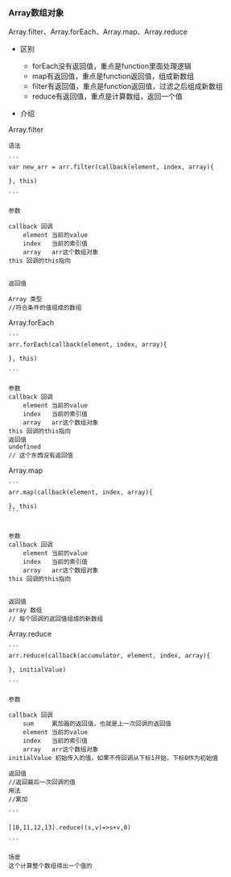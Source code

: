 ### Array数组对象


Array.filter、Array.forEach、Array.map、Array.reduce

* 区别
  * forEach没有返回值，重点是function里面处理逻辑
  *  map有返回值，重点是function返回值，组成新数组
  * filter有返回值，重点是function返回值，过滤之后组成新数组
  *  reduce有返回值，重点是计算数组，返回一个值

* 介绍

Array.filter

    语法

    ```
    var new_arr = arr.filter(callback(element, index, array){

    }, this)

    ```
    
    参数

    callback 回调
        element 当前的value
        index   当前的索引值
        array   arr这个数组对象
    this 回调的this指向


    返回值

    Array 类型
    //符合条件的值组成的数组

Array.forEach

    ```
    arr.forEach(callback(element, index, array){

    }, this)

    ```

    参数
    callback 回调
        element 当前的value
        index   当前的索引值
        array   arr这个数组对象
    this 回调的this指向
    返回值
    undefined
    // 这个东西没有返回值



Array.map

    ```
    arr.map(callback(element, index, array){

    }, this)
    ```


    参数
    callback 回调
        element 当前的value
        index   当前的索引值
        array   arr这个数组对象
    this 回调的this指向


    返回值
    array 数组
    // 每个回调的返回值组成的新数组


Array.reduce

    ```
    arr.reduce(callback(accumulator, element, index, array){

    }, initialValue)

    ```

    参数

    callback 回调
        sum     累加器的返回值，也就是上一次回调的返回值
        element 当前的value
        index   当前的索引值
        array   arr这个数组对象
    initialValue 初始传入的值，如果不传回调从下标1开始，下标0作为初始值

    返回值
    //返回最后一次回调的值
    用法
    //累加

    ```
    
    [10,11,12,13].reduce((s,v)=>s+v,0)

    ```
    
    场景
    这个计算整个数组得出一个值的
